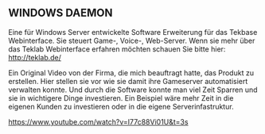 ## WINDOWS DAEMON ##

Eine für Windows Server entwickelte Software Erweiterung für das Tekbase Webinterface. Sie steuert Game-, Voice-, Web-Server. Wenn sie mehr über das Teklab Webinterface erfahren möchten schauen Sie bitte hier: http://teklab.de/

Ein Original Video von der Firma, die mich beauftragt hatte, das Produkt zu erstellen. Hier stellen sie vor wie sie damit ihre Gameserver automatisiert verwalten konnte. Und durch die Software konnte man viel Zeit Sparren und sie in wichtigere Dinge investieren. Ein Beispiel wäre mehr Zeit in die eigenen Kunden zu investieren oder in die eigene Serverinfastruktur.

https://www.youtube.com/watch?v=I77c88Vi01U&t=3s
